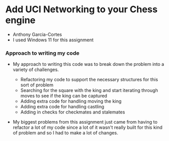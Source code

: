 # Add UCI Networking to your Chess engine
- Anthony Garcia-Cortes
- I used Windows 11 for this assignment

### Approach to writing my code
- My approach to writing this code was to break down the problem into a variety of challenges.
  - Refactoring my code to support the necessary structures for this sort of problem
  - Searching for the square with the king and start iterating through moves to see if the king can be captured
  - Adding extra code for handling moving the king
  - Adding extra code for handling castling
  - Adding in checks for checkmates and stalemates

- My biggest problems from this assignment just came from having to refactor a lot of my code since a lot of it wasn't really built for this kind of problem and so I had to make a lot of changes.